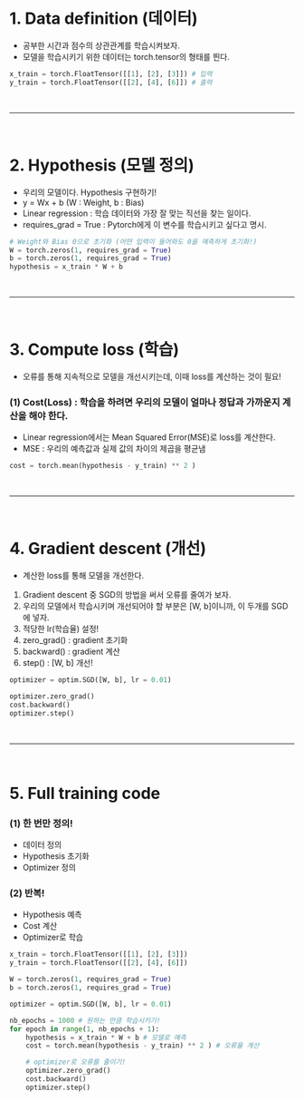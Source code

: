 # 1. Data definition (데이터)
 - 공부한 시간과 점수의 상관관계를 학습시켜보자.
 - 모델을 학습시키기 위한 데이터는 torch.tensor의 형태를 띈다.

```python
x_train = torch.FloatTensor([[1], [2], [3]]) # 입력
y_train = torch.FloatTensor([[2], [4], [6]]) # 출력
```

<br>
<hr>
<br>

# 2. Hypothesis (모델 정의)
 - 우리의 모델이다. Hypothesis 구현하기!
 - y = Wx + b (W : Weight, b : Bias)
 - Linear regression : 학습 데이터와 가장 잘 맞는 직선을 찾는 일이다.
 - requires_grad = True : Pytorch에게 이 변수를 학습시키고 싶다고 명시.

```python
# Weight와 Bias 0으로 초기화 (어떤 입력이 들어와도 0을 예측하게 초기화!)
W = torch.zeros(1, requires_grad = True)
b = torch.zeros(1, requires_grad = True)
hypothesis = x_train * W + b
```

<br>
<hr>
<br>


# 3. Compute loss (학습)
 - 오류를 통해 지속적으로 모델을 개선시키는데, 이때 loss를 계산하는 것이 필요!
 ### (1) Cost(Loss) : 학습을 하려면 우리의 모델이 얼마나 정답과 가까운지 계산을 해야 한다.
  - Linear regression에서는 Mean Squared Error(MSE)로 loss를 계산한다.
  - MSE : 우리의 예측값과 실제 값의 차이의 제곱을 평균냄

```python
cost = torch.mean(hypothesis - y_train) ** 2 )
```

<br>
<hr>
<br>


# 4. Gradient descent (개선)
 - 계산한 loss를 통해 모델을 개선한다.
 1) Gradient descent 중 SGD의 방법을 써서 오류를 줄여가 보자.
 2) 우리의 모델에서 학습시키며 개선되어야 할 부분은 [W, b]이니까, 이 두개를 SGD에 넣자.
 3) 적당한 lr(학습율) 설정!
 4) zero_grad() : gradient 초기화
 5) backward() : gradient 계산
 6) step() : [W, b] 개선!

```python
optimizer = optim.SGD([W, b], lr = 0.01)

optimizer.zero_grad()
cost.backward()
optimizer.step()
```

<br>
<hr>
<br>

# 5. Full training code
 ### (1) 한 번만 정의!
  - 데이터 정의
  - Hypothesis 초기화
  - Optimizer 정의
  
 ### (2) 반복!
  - Hypothesis 예측
  - Cost 계산
  - Optimizer로 학습

```python
x_train = torch.FloatTensor([[1], [2], [3]])
y_train = torch.FloatTensor([[2], [4], [6]])

W = torch.zeros(1, requires_grad = True)
b = torch.zeros(1, requires_grad = True)

optimizer = optim.SGD([W, b], lr = 0.01)

nb_epochs = 1000 # 원하는 만큼 학습시키기!
for epoch in range(1, nb_epochs + 1):
    hypothesis = x_train * W + b # 모델로 예측
    cost = torch.mean(hypothesis - y_train) ** 2 ) # 오류율 계산

    # optimizer로 오류를 줄이기!
    optimizer.zero_grad()
    cost.backward()
    optimizer.step()
```
